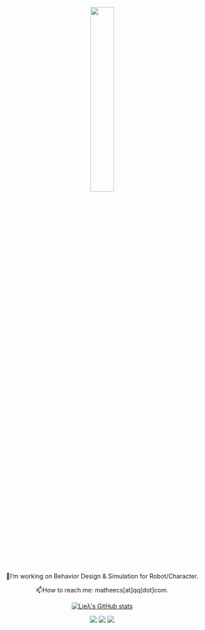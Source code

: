 <div id="title" align=center>
<p align="center">
  <img src="https://github.com/matheecs/matheecs/assets/16047052/30d40ba6-3812-4518-8207-a71345bf5037" width="33%" />
</p>
🔭I’m working on Behavior Design & Simulation for Robot/Character.

📫How to reach me: matheecs[at]qq[dot]com.

[![Lieλ's GitHub stats](https://github-readme-stats.vercel.app/api?username=matheecs)](https://github.com/anuraghazra/github-readme-stats)

![](https://img.shields.io/badge/love-Ann|Reading|Drawing-blue)
![](https://img.shields.io/badge/code-C++|Python|CUDA-red)
![](https://img.shields.io/badge/tool-Pin3|CasADi|MeshCat-green)
</div>
